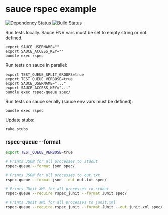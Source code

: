 # sauce rspec example

[![Dependency Status](https://gemnasium.com/bootstraponline/sauce_connect_ruby.svg?nocache)](https://gemnasium.com/bootstraponline/sauce_connect_ruby)
[![Build Status](https://travis-ci.org/bootstraponline/sauce_connect_ruby.svg?branch=master)](https://travis-ci.org/bootstraponline/sauce_connect_ruby/builds)

Run tests locally. Sauce ENV vars must be set to empty string or not defined.

```
export SAUCE_USERNAME=""
export SAUCE_ACCESS_KEY=""
bundle exec rspec
```

Run tests on sauce in parallel:

```
export TEST_QUEUE_SPLIT_GROUPS=true
export TEST_QUEUE_VERBOSE=true
export SAUCE_USERNAME="..."
export SAUCE_ACCESS_KEY="..."
bundle exec rspec-queue spec/
```

Run tests on sauce serially (sauce env vars must be defined):

`bundle exec rspec`

Update stubs:

```
rake stubs
```

### rspec-queue --format

```bash
export TEST_QUEUE_VERBOSE=true

# Prints JSON for all processes to stdout
rspec-queue --format json spec/

# Prints JSON for all processes to out.txt
rspec-queue --format json --out out.txt spec/

# Prints JUnit XML for all processes to stdout
rspec-queue --require rspec_junit --format JUnit spec/

# Prints JUnit XML for all processes to junit.xml
rspec-queue --require rspec_junit --format JUnit --out junit.xml spec/
```
